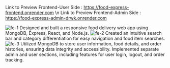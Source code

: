 Link to Preview Frontend-User Side : https://food-express-frontend.onrender.com
\n
Link to Preview Frontend-Admin Side : https://food-express-admin-drwk.onrender.com

![fe-1](https://github.com/adityakeshri9234/food-express/assets/114867916/dfe4210c-2691-4d7f-a8d3-8b6c7ecc8013)
Designed and built a responsive food delivery web app using MongoDB, Express, React, and Node.js.
![fe-2](https://github.com/adityakeshri9234/food-express/assets/114867916/ccd77a46-f07e-4455-ae71-16bcb6f9fce7)
 Created an intuitive search bar and category differentiation for easy navigation and food item searches.
![fe-3](https://github.com/adityakeshri9234/food-express/assets/114867916/077b0572-7fb0-4592-b3d3-9be9c4d649e0)
 Utilized MongoDB to store user information, food details, and order histories, ensuring data integrity and accessibility.
 Implemented separate admin and user sections, including features for user login, logout, and order tracking.
